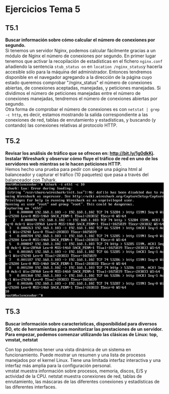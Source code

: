 ﻿Ejercicios Tema 5  
=================  

T5.1  
----  
**Buscar información sobre cómo calcular el número de conexiones por segundo.**  
Si tenemos un servidor Nginx, podemos calcular fácilmente gracias a un módulo
 de Nginx el número de conexiones por segundo. En primer lugar tenemos que activar
 la recopilación de estadísticas en el fichero `nginx.conf` añadiendo la sentencia
 `stub_status on` en `location /nginx_status`y hacerla accesible sólo para la 
 máquina del administrador. Entonces tendremos disponible en el navegador agregando
 a la dirección de la página cuyo estado queremos comprobar "/nginx_status"
 el número de conexiones abiertas, de conexiones aceptadas, manejadas, y peticiones
 manejadas. Si dividimos el número de peticiones manejadas entre el número de
 conexiones manejadas, tendremos el número de conexiones abiertas por segundo.  
Otra forma de comprobar el número de conexiones es con `netstat | grep -c http`, es
 decir, estamos mostrando la salida correspondiente a las conexiones de red,
 tablas de enrutamiento y estadísticas, y buscando (y contando) las conexiones
 relativas al protocolo HTTP.

T5.2  
----  
**Revisar los análisis de tráfico que se ofrecen en: http://bit.ly/1g0dkKj. Instalar Wireshark y observar cómo fluye el tráfico de red en uno de los servidores web mientras se le hacen peticiones HTTP.**  
Hemos hecho una prueba para pedir con siege una página html al balanceador y capturar el tráfico (10 paquetes) que pasa a través del balanceador con Tshark.
![Tshark](https://github.com/JacintoCC/swap1415/blob/master/Ejercicios_Clase/T5.2.png)

T5.3  
----  
**Buscar información sobre características, disponibilidad para diversos SO, etc de herramientas para monitorizar las prestaciones de un servidor. Para empezar, podemos comenzar utilizando las clásicas de Linux: top, vmstat, netstat**  

Con top podemos tener una vista dinámica de un sistema en funcionamiento. Puede mostrar un resumen y una lista de procesos manejados por el kernel Linux. Tiene una limitada interfaz interactiva y una interfaz más amplia para la configuración personal.  
vmstat muestra información sobre procesos, memoria, discos, E/S y actividad de la CPU.
netstat muestra conexiones de red, tablas de enrutamiento, las máscaras de las diferentes conexiones y estadísticas de las diferentes interfaces.

